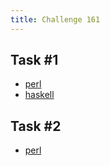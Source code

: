```yaml
---
title: Challenge 161
---
```



## Task #1

- [perl](https://github.com/manwar/perlweeklychallenge-club/blob/master/challenge-161/alexander-pankoff/perl/ch-1.pl)
- [haskell](https://github.com/manwar/perlweeklychallenge-club/blob/master/challenge-161/alexander-pankoff/haskell/ch-1.hs)

## Task #2

- [perl](https://github.com/manwar/perlweeklychallenge-club/blob/master/challenge-161/alexander-pankoff/perl/ch-2.pl)
